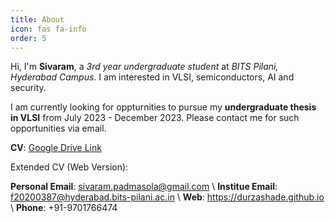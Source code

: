 ```yaml
---
title: About
icon: fas fa-info
order: 5
---
```


Hi, I'm **Sivaram**, a *3rd year undergraduate student* at *BITS Pilani, Hyderabad Campus*. I am interested in VLSI, semiconductors, AI and security.

I am currently looking for oppturnities to pursue my **undergraduate thesis in VLSI** from July 2023 - December 2023. Please contact me for such opportunities via email.

**CV**: [Google Drive Link](https://drive.google.com/file/d/14ikk7ivlUpPhUjeZPCQZaHOty1IbzrOQ/view)


Extended CV (Web Version):  


**Personal Email**: sivaram.padmasola@gmail.com \\
**Institue Email**: f20200387@hyderabad.bits-pilani.ac.in \\
**Web**: https://durzashade.github.io \\
**Phone**: +91-9701766474
